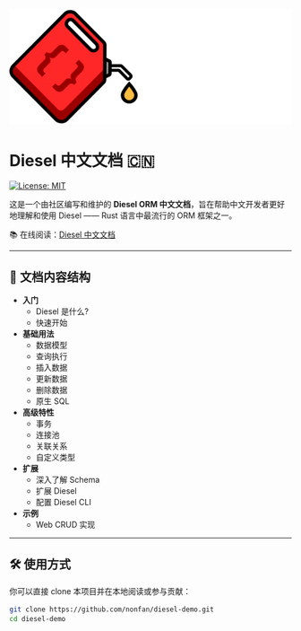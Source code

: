 <img src="./logo.png"/>

# Diesel 中文文档 🇨🇳

[![License: MIT](https://img.shields.io/badge/License-MIT-red.svg)](https://opensource.org/licenses/MIT)

这是一个由社区编写和维护的 **Diesel ORM 中文文档**，旨在帮助中文开发者更好地理解和使用 Diesel —— Rust 语言中最流行的 ORM 框架之一。

📚 在线阅读：[Diesel 中文文档](https://nonfan.github.io/diesel-demo/) 

---

## 📖 文档内容结构

- **入门**
    - Diesel 是什么?  
    - 快速开始  
- **基础用法**
    - 数据模型
    - 查询执行
    - 插入数据
    - 更新数据
    - 删除数据
    - 原生 SQL
- **高级特性**
    - 事务
    - 连接池
    - 关联关系
    - 自定义类型
- **扩展**
    - 深入了解 Schema
    - 扩展 Diesel
    - 配置 Diesel CLI
- **示例**
    - Web CRUD 实现
---

## 🛠 使用方式

你可以直接 clone 本项目并在本地阅读或参与贡献：

```bash
git clone https://github.com/nonfan/diesel-demo.git
cd diesel-demo
```